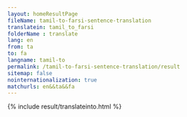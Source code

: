 ```yaml
---
layout: homeResultPage
fileName: tamil-to-farsi-sentence-translation
translatein: tamil_to_farsi
folderName : translate
lang: en
from: ta
to: fa
langname: tamil-to
permalink: /tamil-to-farsi-sentence-translation/result
sitemap: false
nointernationalization: true
matchurls: en&&ta&&fa
---
```

{% include result/translateinto.html %}

<script src="/js/result/translation.js" data-foldername="{{page.folderName}}" data-lang="{{page.lang}}"></script>
